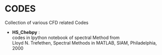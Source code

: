 # CODES
Collection of various CFD related Codes  
* **HS_Chebpy** :  
codes in Ipython notebook of spectral Method from  
Lloyd N. Trefethen, Spectral Methods in MATLAB, SIAM, Philadelphia, 2000


